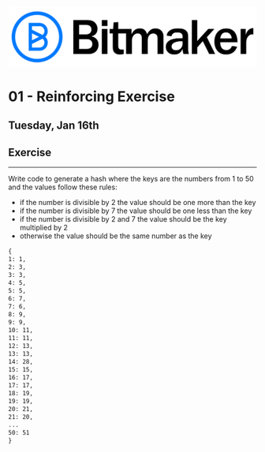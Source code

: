 ![Bitmaker](https://github.com/johncarlolopez/bitmaker-reference/blob/master/bitmakerlogo.svg)
# 01 - Reinforcing Exercise
## Tuesday, Jan 16th

## Exercise
___
Write code to generate a hash where the keys are the numbers from 1 to 50 and the values follow these rules:

  * if the number is divisible by 2 the value should be one more than the key
  * if the number is divisible by 7 the value should be one less than the key
  * if the number is divisible by 2 and 7 the value should be the key multiplied by 2
  * otherwise the value should be the same number as the key
```
{
1: 1,
2: 3,
3: 3,
4: 5,
5: 5,
6: 7,
7: 6,
8: 9,
9: 9,
10: 11,
11: 11,
12: 13,
13: 13,
14: 28,
15: 15,
16: 17,
17: 17,
18: 19,
19: 19,
20: 21,
21: 20,
...
50: 51
}
```

